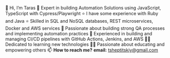  👋 Hi, I’m Taras
 👀 Expert in building Automation Solutions using JavaScript, TypeScript with Cypress/Playwright
 ⭐ I have some experience with Ruby and Java
 ⭐ Skilled in SQL and NoSQL databases, REST microservices, Docker and AWS services
 🤖 Passionate about building strong QA processes and implementing automation practices
 👀 Experienced in building and managing CI/CD pipelines with GitHub Actions, Jenkins, and AWS
 🧑‍🎓 Dedicated to learning new technologies
 🧑‍🏫 Passionate about educating and empowering others
 📫 **How to reach me?**
**email:**  tsheptitskiy@gmail.com

<!---
tsheptitskiy/tsheptitskiy is a ✨ special ✨ repository because its `README.md` (this file) appears on your GitHub profile.
You can click the Preview link to take a look at your changes.
--->
